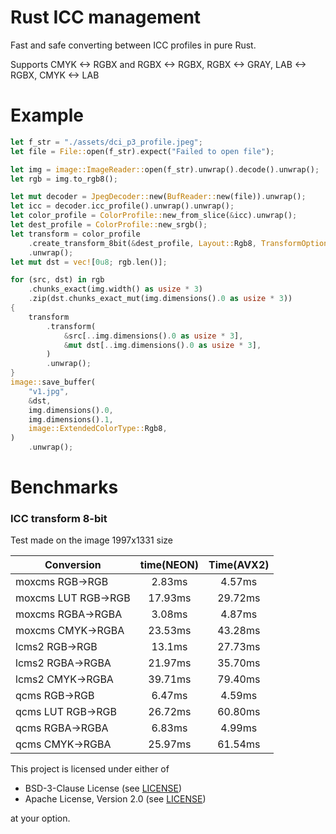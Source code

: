 # Rust ICC management

Fast and safe converting between ICC profiles in pure Rust.

Supports CMYK <-> RGBX and RGBX <-> RGBX, RGBX <-> GRAY, LAB <-> RGBX, CMYK <-> LAB

# Example

```rust
let f_str = "./assets/dci_p3_profile.jpeg";
let file = File::open(f_str).expect("Failed to open file");

let img = image::ImageReader::open(f_str).unwrap().decode().unwrap();
let rgb = img.to_rgb8();

let mut decoder = JpegDecoder::new(BufReader::new(file)).unwrap();
let icc = decoder.icc_profile().unwrap().unwrap();
let color_profile = ColorProfile::new_from_slice(&icc).unwrap();
let dest_profile = ColorProfile::new_srgb();
let transform = color_profile
    .create_transform_8bit(&dest_profile, Layout::Rgb8, TransformOptions::default())
    .unwrap();
let mut dst = vec![0u8; rgb.len()];

for (src, dst) in rgb
    .chunks_exact(img.width() as usize * 3)
    .zip(dst.chunks_exact_mut(img.dimensions().0 as usize * 3))
{
    transform
        .transform(
            &src[..img.dimensions().0 as usize * 3],
            &mut dst[..img.dimensions().0 as usize * 3],
        )
        .unwrap();
}
image::save_buffer(
    "v1.jpg",
    &dst,
    img.dimensions().0,
    img.dimensions().1,
    image::ExtendedColorType::Rgb8,
)
    .unwrap();
```

# Benchmarks

### ICC transform 8-bit 

Test made on the image 1997x1331 size

| Conversion          | time(NEON) | Time(AVX2) |
|---------------------|:----------:|:----------:|
| moxcms RGB->RGB     |   2.83ms   |   4.57ms   |
| moxcms LUT RGB->RGB |  17.93ms   |  29.72ms   |
| moxcms RGBA->RGBA   |   3.08ms   |   4.87ms   |
| moxcms CMYK->RGBA   |  23.53ms   |  43.28ms   |
| lcms2 RGB->RGB      |   13.1ms   |  27.73ms   |
| lcms2 RGBA->RGBA    |  21.97ms   |  35.70ms   |
| lcms2 CMYK->RGBA    |  39.71ms   |  79.40ms   |
| qcms RGB->RGB       |   6.47ms   |   4.59ms   |
| qcms LUT RGB->RGB   |  26.72ms   |  60.80ms   |
| qcms RGBA->RGBA     |   6.83ms   |   4.99ms   |
| qcms CMYK->RGBA     |  25.97ms   |  61.54ms   |

This project is licensed under either of

- BSD-3-Clause License (see [LICENSE](LICENSE.md))
- Apache License, Version 2.0 (see [LICENSE](LICENSE-APACHE.md))

at your option.
